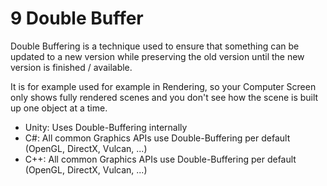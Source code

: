 # 9 Double Buffer
Double Buffering is a technique used to ensure that something can be updated to a new version while preserving the old version until the new version is finished / available.

It is for example used for example in Rendering, so your Computer Screen only shows fully rendered scenes and you don't see how the scene is built up one object at a time.
- Unity: Uses Double-Buffering internally
- C#: All common Graphics APIs use Double-Buffering per default (OpenGL, DirectX, Vulcan, ...)
- C++: All common Graphics APIs use Double-Buffering per default (OpenGL, DirectX, Vulcan, ...)
